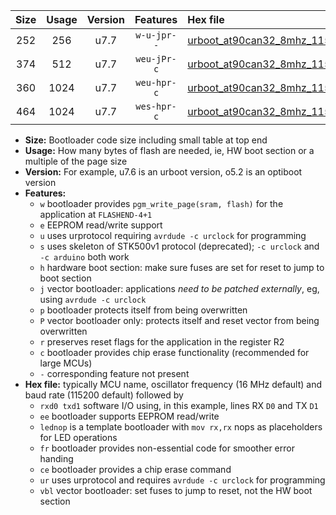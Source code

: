 |Size|Usage|Version|Features|Hex file|
|:-:|:-:|:-:|:-:|:--|
|252|256|u7.7|`w-u-jpr--`|[urboot_at90can32_8mhz_115200bps_rxe0_txe1_ur_vbl.hex](https://raw.githubusercontent.com/stefanrueger/urboot.hex/main/mcus/at90can32/fcpu_8mhz/115200_bps/urboot_at90can32_8mhz_115200bps_rxe0_txe1_ur_vbl.hex)|
|374|512|u7.7|`weu-jPr-c`|[urboot_at90can32_8mhz_115200bps_rxe0_txe1_ee_lednop_fr_ce_ur_vbl.hex](https://raw.githubusercontent.com/stefanrueger/urboot.hex/main/mcus/at90can32/fcpu_8mhz/115200_bps/urboot_at90can32_8mhz_115200bps_rxe0_txe1_ee_lednop_fr_ce_ur_vbl.hex)|
|360|1024|u7.7|`weu-hpr-c`|[urboot_at90can32_8mhz_115200bps_rxe0_txe1_ee_lednop_fr_ce_ur.hex](https://raw.githubusercontent.com/stefanrueger/urboot.hex/main/mcus/at90can32/fcpu_8mhz/115200_bps/urboot_at90can32_8mhz_115200bps_rxe0_txe1_ee_lednop_fr_ce_ur.hex)|
|464|1024|u7.7|`wes-hpr-c`|[urboot_at90can32_8mhz_115200bps_rxe0_txe1_ee_lednop_fr_ce.hex](https://raw.githubusercontent.com/stefanrueger/urboot.hex/main/mcus/at90can32/fcpu_8mhz/115200_bps/urboot_at90can32_8mhz_115200bps_rxe0_txe1_ee_lednop_fr_ce.hex)|

- **Size:** Bootloader code size including small table at top end
- **Usage:** How many bytes of flash are needed, ie, HW boot section or a multiple of the page size
- **Version:** For example, u7.6 is an urboot version, o5.2 is an optiboot version
- **Features:**
  + `w` bootloader provides `pgm_write_page(sram, flash)` for the application at `FLASHEND-4+1`
  + `e` EEPROM read/write support
  + `u` uses urprotocol requiring `avrdude -c urclock` for programming
  + `s` uses skeleton of STK500v1 protocol (deprecated); `-c urclock` and `-c arduino` both work
  + `h` hardware boot section: make sure fuses are set for reset to jump to boot section
  + `j` vector bootloader: applications *need to be patched externally*, eg, using `avrdude -c urclock`
  + `p` bootloader protects itself from being overwritten
  + `P` vector bootloader only: protects itself and reset vector from being overwritten
  + `r` preserves reset flags for the application in the register R2
  + `c` bootloader provides chip erase functionality (recommended for large MCUs)
  + `-` corresponding feature not present
- **Hex file:** typically MCU name, oscillator frequency (16 MHz default) and baud rate (115200 default) followed by
  + `rxd0 txd1` software I/O using, in this example, lines RX `D0` and TX `D1`
  + `ee` bootloader supports EEPROM read/write
  + `lednop` is a template bootloader with `mov rx,rx` nops as placeholders for LED operations
  + `fr` bootloader provides non-essential code for smoother error handing
  + `ce` bootloader provides a chip erase command
  + `ur` uses urprotocol and requires `avrdude -c urclock` for programming
  + `vbl` vector bootloader: set fuses to jump to reset, not the HW boot section
